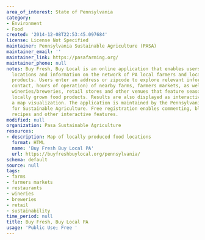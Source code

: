 ```yaml
---
area_of_interest: State of Pennsylvania
category:
- Environment
- Food
created: '2014-12-08T22:53:45.097684'
license: License Not Specified
maintainer: Pennsylvania Sustainable Agriculture (PASA)
maintainer_email: ''
maintainer_link: https://pasafarming.org/
maintainer_phone: null
notes: Buy Fresh, Buy Local is an online application that enables users to access
  locations and information on the network of PA local farmers and locally grown food
  products. Users enter an address or zipcode to explore relevant information (proximity,
  contact, hours of operation) of nearby farms, farmers markets, as well as restaurants,
  wineries/breweries, retail stores and other venues that feature seasonal and/or
  locally grown food products. Results are also displayed as interactive points on
  a map visualization. The application is maintained by the Pennsylvania Association
  for Sustainable Agriculture. Free registration enables commenting, blogging, uploading
  recipes and other interactive features.
modified: null
organization: Pasa Sustainable Agriculture
resources:
- description: Map of locally produced food locations
  format: HTML
  name: 'Buy Fresh Buy Local PA'
  url: https://buyfreshbuylocal.org/pennsylvania/
schema: default
source: null
tags: 
- farms
- farmers markets
- restaurants
- wineries
- breweries
- retail
- sustainability
time_period: null
title: Buy Fresh, Buy Local PA
usage: 'Public Use; Free '
---
```

